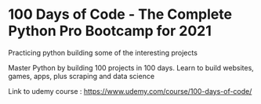 # 100 Days of Code - The Complete Python Pro Bootcamp for 2021
Practicing python building some of the interesting projects

Master Python by building 100 projects in 100 days. Learn to build websites, games, apps, plus scraping and data science

Link to udemy course : https://www.udemy.com/course/100-days-of-code/

